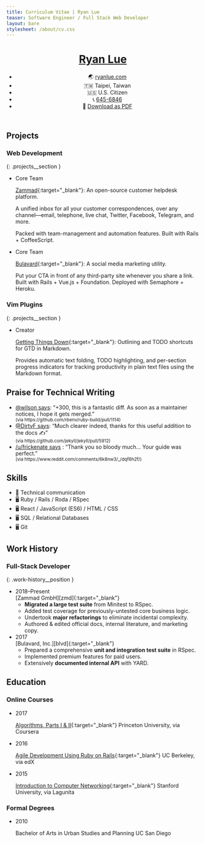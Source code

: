 ```yaml
---
title: Curriculum Vitae | Ryan Lue
teaser: Software Engineer / Full Stack Web Developer
layout: bare
stylesheet: /about/cv.css
---
```


<header>
  <a href="moc.eulnayr04%ollehA3%otliam" class="nameplate__email">
    <h1 class="nameplate__heading">Ryan Lue</h1>
  </a>

  <ul class="nameplate__contact">
    <li><span class="nameplate__contact-list-marker">🌏</span> <a href="http://ryanlue.com/" target="_blank" class="nameplate__blog">ryanlue.com</a></li>
    <li><span class="nameplate__contact-list-marker">🇹🇼</span> Taipei, Taiwan</li>
    <li><span class="nameplate__contact-list-marker">🇺🇸</span> U.S. Citizen</li>
    <li><span class="nameplate__contact-list-marker">📞</span> <a href="64865462651B2%A3%let" class="nameplate__phone">645-6846</a></li>
    <li class="nameplate__pdf-link"><span class="nameplate__contact-list-marker">📄</span> <a href="Ryan%20Lue%20(CV).pdf">Download as PDF</a></li>
  </ul>
</header>

Projects
--------

### Web Development
{: .projects__section }

* <div class="projects__role projects__role--core">Core Team</div>

  <span class="projects__name">[Zammad][zmd]{:target="_blank"}:</span> An open-source customer helpdesk platform.

  A unified inbox for all your customer correspondences, over any channel—email, telephone, live chat, Twitter, Facebook, Telegram, and more.

  Packed with team-management and automation features. Built with Rails + CoffeeScript.

* <div class="projects__role projects__role--core">Core Team</div>

  <span class="projects__name">[Bulavard][blvd]{:target="_blank"}:</span> A social media marketing utility.

  Put your CTA in front of any third-party site whenever you share a link. Built with Rails + Vue.js + Foundation. Deployed with Semaphore + Heroku.

### Vim Plugins
{: .projects__section }

* <div class="projects__role projects__role--creator">Creator</div>

  <span class="projects__name">[Getting Things Down][gtd]{:target="_blank"}:</span> Outlining and TODO shortcuts for GTD in Markdown.

  Provides automatic text folding, TODO highlighting, and per-section progress indicators for tracking productivity in plain text files using the Markdown format.

Praise for Technical Writing
----------------------------

* [@wilson says](https://github.com/rbenv/ruby-build/pull/1114): “+300, this is a fantastic diff. As soon as a maintainer notices, I hope it gets merged.”
  <div class="print-only"><small>(via https://github.com/rbenv/ruby-build/pull/1114)</small></div>
* [@DirtyF says](https://github.com/jekyll/jekyll/pull/5912): “Much clearer indeed, thanks for this useful addition to the docs ✍️”
  <div class="print-only"><small>(via https://github.com/jekyll/jekyll/pull/5912)</small></div>
* [/u/frickenate says](https://www.reddit.com/comments/6k8nw3/_/dqf6h2f/) : “Thank you so bloody much... Your guide was perfect.”
  <div class="print-only"><small>(via https://www.reddit.com/comments/6k8nw3/_/dqf6h2f/)</small></div>

Skills
------

* <span class="skills__list-marker">💬</span> Technical communication  
* <span class="skills__list-marker">🖥️</span> Ruby / Rails / Roda / RSpec
* <span class="skills__list-marker">🖥️</span> React / JavaScript (ES6) /
HTML / CSS 
* <span class="skills__list-marker">🖥️</span> SQL / Relational Databases
* <span class="skills__list-marker">🖥️</span> Git

Work History
------------

### Full-Stack Developer
{: .work-history__position }

* <div class="work-history__tenure">2018–Present</div>
  [Zammad GmbH][zmd]{:target="_blank"}

  * **Migrated a large test suite** from Minitest to RSpec.
  * Added test coverage for previously-untested core business logic.
  * Undertook **major refactorings** to eliminate incidental complexity.
  * Authored & edited official docs, internal literature, and marketing copy.

* <div class="work-history__tenure">2017</div>
  [Bulavard, Inc.][blvd]{:target="_blank"}

  * Prepared a comprehensive **unit and integration test suite** in RSpec.
  * Implemented premium features for paid users.
  * Extensively **documented internal API** with YARD.


Education
---------

### Online Courses

* <div class="education__date">2017</div>

  [Algorithms, Parts I & II][prin]{:target="_blank"}
  <span class="education__institution">Princeton University, via Coursera</span>

* <div class="education__date">2016</div>

  [Agile Development Using Ruby on Rails][berk]{:target="_blank"}
  <span class="education__institution">UC Berkeley, via edX</span>

* <div class="education__date">2015</div>

  [Introduction to Computer Networking][stan]{:target="_blank"}
  <span class="education__institution">Stanford University, via Lagunita</span>

### Formal Degrees

* <div class="education__date">2010</div>

  Bachelor of Arts in Urban Studies and Planning
  <span class="education__institution">UC San Diego</span>

<script type="text/javascript">
var Contact = {};

Contact.deobfuscateLink = function(element) {
    var absolutePath   = element.href,
        pathSegments   = absolutePath.split('/'),
        obfuscatedLink = pathSegments[pathSegments.length - 1],
        unreversedLink = obfuscatedLink.split('').reverse().join(''),
        deobfuscation  = decodeURIComponent(unreversedLink);
    return deobfuscation;
}

Contact.patchButtons = function(klass) {
    var elements = document.getElementsByClassName(klass);
    for (i = 0; i < elements.length; i++) {
        elements[i].href = Contact.deobfuscateLink(elements[i]);
    }
}

Contact.patchButtons('nameplate__email');
Contact.patchButtons('nameplate__phone');
</script>

[gh]: https://github.com/rlue/
[zmd]: https://zammad.org/
[blvd]: https://bulavard.com/
[msh]: https://desolate-brushlands-25174.herokuapp.com/
[mem]: http://www.gelbukh.com/CV/Publications/2009/Generalized%20Mongue-Elkan%20Method%20for%20Approximate%20Text%20String.pdf
[gtd]: https://github.com/rlue/vim-getting-things-down
[spr]: https://github.com/rlue/spore
[that]: https://thatinventions.com/
[freez]: https://www.kickstarter.com/projects/that/freezthat-frozen-treats-in-a-flash
[prin]: https://www.coursera.org/learn/algorithms-part1
[stan]: https://lagunita.stanford.edu/courses/Engineering/Networking-SP/SelfPaced/info
[berk]: https://courses.edx.org/courses/course-v1:BerkeleyX+CS169.1x+3T2015SP/info
